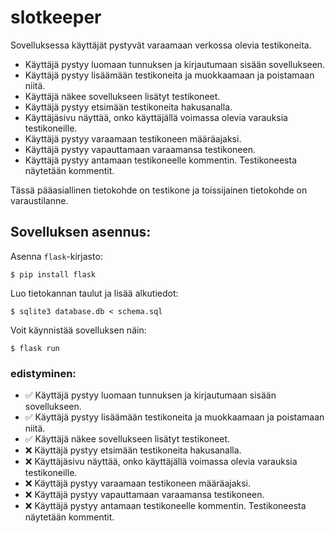 # slotkeeper

Sovelluksessa käyttäjät pystyvät varaamaan verkossa olevia testikoneita.

- Käyttäjä pystyy luomaan tunnuksen ja kirjautumaan sisään sovellukseen.
- Käyttäjä pystyy lisäämään testikoneita ja muokkaamaan ja poistamaan niitä.
- Käyttäjä näkee sovellukseen lisätyt testikoneet.
- Käyttäjä pystyy etsimään testikoneita hakusanalla.
- Käyttäjäsivu näyttää, onko käyttäjällä voimassa olevia varauksia testikoneille.
- Käyttäjä pystyy varaamaan testikoneen määräajaksi.
- Käyttäjä pystyy vapauttamaan varaamansa testikoneen.
- Käyttäjä pystyy antamaan testikoneelle kommentin. Testikoneesta näytetään kommentit.

Tässä pääasiallinen tietokohde on testikone ja toissijainen tietokohde on varaustilanne.


## Sovelluksen asennus:
Asenna `flask`-kirjasto:

```
$ pip install flask
```

Luo tietokannan taulut ja lisää alkutiedot:

```
$ sqlite3 database.db < schema.sql
```

Voit käynnistää sovelluksen näin:

```
$ flask run
```


### edistyminen:

- ✅ Käyttäjä pystyy luomaan tunnuksen ja kirjautumaan sisään sovellukseen.
- ✅ Käyttäjä pystyy lisäämään testikoneita ja muokkaamaan ja poistamaan niitä.
- ✅ Käyttäjä näkee sovellukseen lisätyt testikoneet.
- ❌ Käyttäjä pystyy etsimään testikoneita hakusanalla.
- ❌ Käyttäjäsivu näyttää, onko käyttäjällä voimassa olevia varauksia testikoneille.
- ❌ Käyttäjä pystyy varaamaan testikoneen määräajaksi.
- ❌ Käyttäjä pystyy vapauttamaan varaamansa testikoneen.
- ❌ Käyttäjä pystyy antamaan testikoneelle kommentin. Testikoneesta näytetään kommentit.
